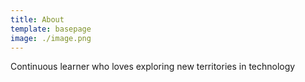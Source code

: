 ```yaml
---
title: About
template: basepage
image: ./image.png
---
```


Continuous learner who loves exploring new territories in technology
